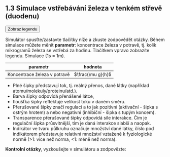 <style>
img[alt^="image"] {max-width:20px;}
img[alt^="bigimage"] {  max-height:60px}
</style>
## 1.3 Simulace vstřebávání železa v tenkém střevě (duodenu) 
<button class="w3-right w3-button w3-theme" onclick="document.getElementById('legenda').style.display='block'">Zobraz legendu</button>

Simulátor spusťte/zastavte tlačítky níže a zkuste zodpovědět otázky. Během simulace můžete měnit **parametr**: koncentrace železa v potravě, tj. kolik mikrogramů železa se vstřebá za hodinu. Tlačítkem vpravo zobrazíte legendu. 
Simulace (1s &asymp; 1m).
<div class="w3-row">
<div class="w3-third">

<bdl-fmi id="idfmi" src="FeMetabolism_FeMetabolismModel.js" fminame="FeMetabolism_FeMetabolismModel" tolerance="0.000001" starttime="0" fstepsize="0.01" guid="{ff6d8a55-f24a-4855-bbf0-86edcafe471e}" valuereferences="637534208,637534209,100663315,16777260,33554448,33554449,637534228,905969688,637534231,16777271,16777272" valuelabels="Fe_liv,Fe_spl,Fe_duo_intake,Fe_food,Fe_duo_2,Fe_duo_3,Fe_duo_in_food,Fe_duo_unused,Fe_duo_out_loss,to_ferritin_rate,from_ferritin_rate" inputs="id1,16777260,1,1" inputlabels="Fe_food"></bdl-fmi>

</div>
<div class="w3-rest">

|parametr|hodnota| 
|-------------|-------|
| Koncentrace železa v potravě  | <bdl-range id="id1" title="" min="0" max="1000" default="219" step="1"></bdl-range> $\frac{\mu g}{h}$ |

</div>
</div>

<div class="w3-row">

<div class="w3-col s8">

<bdl-animate-adobe src="DuodenumFinalObrazovka1.js" width="800" height="600" name="DuodenumFinalObrazovka1" fromid="idfmi"></bdl-animate-adobe>
<!--prijem-->
<bdl-bind2a findex="3" aname="children.0.SipkaCervena1_anim" amin="0" amax="159" fmin="0" fmax="1000"></bdl-bind2a>

<bdl-bind2a findex="3" aname="Merak1_anim" amin="0" amax="99" fmin="0" fmax="1000"></bdl-bind2a>
<bdl-bind2a-text findex="3" aname="Hodnota1_text" convertor="1,219"></bdl-bind2a-text>
<!--vstrebavani-->
<bdl-bind2a findex="6" aname="children.0.SipkaCervena2_anim" amin="0" amax="159" fmin="0.91" fmax="2.74"></bdl-bind2a>

<bdl-bind2a findex="6" aname="SipkaZlutaH_anim" amin="0" amax="159" fmin="0.91" fmax="2.74"></bdl-bind2a>
<bdl-bind2a findex="6" aname="children.0.SipkaZlutaH1_anim" amin="0" amax="159" fmin="0.91" fmax="2.74"></bdl-bind2a>
<bdl-bind2a findex="6" aname="SipkaFialovaHorni_anim" amin="0" amax="159" fmin="0.91" fmax="2.74"></bdl-bind2a>
<bdl-bind2a findex="6" aname="SipkaModra_anim" amin="0" amax="159" fmin="0.91" fmax="2.74"></bdl-bind2a>
<bdl-bind2a findex="6" aname="SipkaModraModryKanalSpodni_anim" amin="0" amax="159" fmin="0.91" fmax="2.74"></bdl-bind2a>
<bdl-bind2a findex="6" aname="SipkaCervena3_anim" amin="0" amax="159" fmin="0.91" fmax="2.74"></bdl-bind2a>
<bdl-bind2a findex="6" aname="CervenaPoolIn_anim" amin="0" amax="159" fmin="0.91" fmax="2.74"></bdl-bind2a>
<bdl-bind2a findex="6" aname="Hemox_anim" amin="0" amax="159" fmin="0.91" fmax="2.74"></bdl-bind2a>
<bdl-bind2a findex="6" aname="DcytB_anim" amin="0" amax="159" fmin="0.91" fmax="2.74"></bdl-bind2a>
<!--ztraty v bunce -->
<bdl-bind2a findex="8" aname="CervenaKos_anim" amin="0" amax="159" fmin="0.1" fmax="0.4"></bdl-bind2a>
<bdl-bind2a-text findex="8" aname="Hodnota5_text" convertor="10,2.73"></bdl-bind2a-text>
<bdl-bind2a findex="8" aname="Merak5_anim" amin="0" amax="100" fmin="0.1" fmax="0.4"></bdl-bind2a>
<!-- nevyuzito -->
<bdl-bind2a findex="7" aname="Merak2Cerveny_anim" amin="0" amax="99" fmin="0" fmax="16"></bdl-bind2a>
<bdl-bind2a findex="7" aname="SipkaSeda_anim" amin="0" amax="100" fmin="0" fmax="16"></bdl-bind2a>
<bdl-bind2a-text findex="7" aname="Hodnota2Cerveny_text" convertor="1,3.612"></bdl-bind2a-text>


<!-- tok Fe2+ do bunky -->
<bdl-bind2a findex="4" aname="Fe2Skupina_anim" amin="100" amax="0" fmin="0.5" fmax="1.5"></bdl-bind2a>
<bdl-bind2a findex="4" aname="children.0.KanalCerveny_anim" amin="0" amax="99" fmin="0.64" fmax="0.88"></bdl-bind2a>

<bdl-bind2a findex="4" aname="children.0.KanalModry_anim" amin="0" amax="99" fmin="0.64" fmax="0.88"></bdl-bind2a>

<bdl-bind2a findex="4" aname="children.0.CervenaSrafovanaZastaveni1_anim" amin="159" amax="0" fmin="0.5" fmax="1.5"></bdl-bind2a>
<bdl-bind2a findex="4" aname="children.0.CervenaSrafovanaZastaveni2_anim" amin="159" amax="0" fmin="0.5" fmax="1.5"></bdl-bind2a>

<bdl-bind2a findex="4" aname="Merak4_anim" amin="0" amax="99" fmin="0.5" fmax="1.5"></bdl-bind2a>
<bdl-bind2a-text findex="4" aname="Hodnota4_text" convertor="1,0.7428"></bdl-bind2a-text>

</div>

<div class="w3-rest">

<span class="w3-small">

* Plné šipky představují tok, tj. reálný přenos, dané látky (například atomu/molekuly/proteinu/atd.). 
* Barva šipky odpovídá přenášené látce, 
* tloušťka šipky reflektuje velikost toku v daném směru. 
* Přerušované šipky značí regulaci a to jak pozitivní (aktivační - šipka s ostrým hrotem) a nebo negativní (inhibiční - šipka s tupým koncem).
* Transparence přerušované šipky odpovídá síle interakce. Čím je regulační šipka průsvitnější, tím je daná interakce slabší a naopak. 
* Indikátor ve tvaru půlkruhu označuje množství dané látky, číslo pod indikátorem představuje relativní množství vztažené k fyziologické normě (&gt;1: více než norma, &lt;1: méně než norma).</span>

**Kontrolní otázky**, vyzkoušejte v simulátoru a zodpovězte:
<bdl-quiz question="Sledujte reakci DMT1 a přenašeče hemu v reakci na množství železa v enterocytu a v potravě" answers="DMT1 se rozšíří při poklesu Fe2+ | DMT1 se zúží při poklesu Fe2+" correctoptions="true|false" explanations="pool Fe2+ inhibuje DMT1|pool Fe2+ inhibuje DMT1, při poklesu Fe2+ se rozšíří" buttontitle="zkontrolovat odpověď"></bdl-quiz>
<bdl-quiz question="Proč dochází k zpětné inhibici transportérů železa v závislosti na obsahu železa v buňce?" answers="aby se železo nehromadilo v buňce| Železo se ztrácí konstantí rychlostí" correctoptions="true|false" explanations="Ano, buňka si tak reguluje příjem železa pokud je ho uvnitř buňky dost.|je sice pravda, ale nevysvětluje otázku." buttontitle="zkontrolovat odpověď"></bdl-quiz>
<bdl-quiz question="V jakém případě dochází k vyšším ztrátám vstřebaného železa a proč?" answers="Při krvácení, železo je součást hemoglobinu v krvi|Pití čaje, snižuje vstřebávání železa" correctoptions="true|false" explanations="Ano|Pití čaje může inhibovat vstřebávání železa, ale nemá výrazný vliv na ztráty již vstřebaného železa." buttontitle="zkontrolovat odpověď"></bdl-quiz>
</div>
</div>
</div>

<div id="legenda" class="w3-card w3-small w3-padding" style="display:none;z-index:1;position:absolute;top:20px;right:10px;width:500px;background-color:white">
<button class="w3-button w3-theme" onclick="document.getElementById('legenda').style.display='none'">Skryj legendu <i class="fa fa-close"></i></button>

|Schéma|Popis/funkce|
|---|---|
|![bigimagefoodiron](simfoodiron.png)|__1. Příjem železa v potravě__ ve formě nehemové ![image1](image1.jpg)Fe<sup>2+</sup>, ![image2](image2.jpg)Fe<sup>3+</sup> a hemové.|
|![bigimagefoodiron](simnonhem.png)|__2. Nehemové železo__ ![image1](image1.jpg) Fe<sup>2+</sup> se vstřebává přes DMT1, ![image2](image2.jpg) Fe <sup>3+</sup> se katalyzuje na Fe<sup>2+</sup> pomocí Dcytb.|
|![bigimagefoodiron](simhem.png) |__3. Hemové železo__ se přenáší do buňky, kde se pomocí HO uvolňuje Fe<sup>2+</sup> |
|![bigimagefoodiron](simironout.png) |__4. Ztráty__ železa vzniklé nevstřebáním|
|![bigimagefoodiron](simironpool.png) |__5.Pohotový pool, sdílená zásoba Fe<sup>2+</sup>__ která reguluje (inhibuje) transportér DMT1 a přenašeč hemu|

|Ikona|Definice|Popis/funkce|
|---|---|---|
|![image1](image1.jpg)|Fe<sup>2+</sup>|Dvojmocné železo|
|![image2](image2.jpg)|Fe<sup>3+</sup>|Trojmocné železo|
|![image3](image3.jpg)|H<sup>+</sup>|Vodíkový iont|
|![image4](image4.jpg)|Hem|Porfyrinový kruh s centrálním atomem Fe<sup>2+</sup>|
|![image5](image5.jpg)|DMT1|Transportér divalentních kovů, symport Fe<sup>2+</sup> a H<sup>+</sup>|
|![image6](image6.jpg)|Proteinový přenašeč hemu|Proteinový přenašeč hemu (neznámý), přenáší hem z luminální strany duodena do enterocytu.|
|![image7](image7.jpg)|Dcytb|Duodenální cytochrom b reduktáza: redukuje Fe<sup>3+</sup> na Fe<sup>2+</sup>, elektrony dodává askorbát.|
|![image8](image8.jpg)|HO|Hemoxygenáza, uvolňuje Fe<sup>2+</sup> z hemu za vzniku CO a biliverdinu|
|![image9](image9.jpg)|Ztráty železa|Ztráty železa vzniklé nevstřebáním nebo ztrátou buněk, které železo obsahují|
|![image10](image10.jpg)|Pool Fe<sup>2+</sup>|Pohotový pool Fe<sup>2+</sup> železa v buňce, míra zaplnění odpovídá množství (zde 6/8)|

</div>